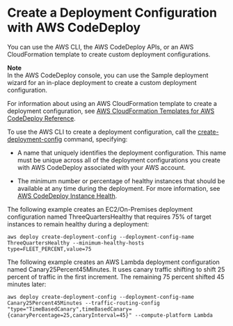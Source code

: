 # Create a Deployment Configuration with AWS CodeDeploy<a name="deployment-configurations-create"></a>

You can use the AWS CLI, the AWS CodeDeploy APIs, or an AWS CloudFormation template to create custom deployment configurations\. 

**Note**  
In the AWS CodeDeploy console, you can use the Sample deployment wizard for an in\-place deployment to create a custom deployment configuration\. 

For information about using an AWS CloudFormation template to create a deployment configuration, see [AWS CloudFormation Templates for AWS CodeDeploy Reference](reference-cloudformation-templates.md)\.

To use the AWS CLI to create a deployment configuration, call the [create\-deployment\-config](http://docs.aws.amazon.com/cli/latest/reference/deploy/create-deployment-config.html) command, specifying:

+ A name that uniquely identifies the deployment configuration\. This name must be unique across all of the deployment configurations you create with AWS CodeDeploy associated with your AWS account\.

+ The minimum number or percentage of healthy instances that should be available at any time during the deployment\. For more information, see [AWS CodeDeploy Instance Health](instances-health.md)\.

The following example creates an EC2/On\-Premises deployment configuration named ThreeQuartersHealthy that requires 75% of target instances to remain healthy during a deployment:

```
aws deploy create-deployment-config --deployment-config-name ThreeQuartersHealthy --minimum-healthy-hosts type=FLEET_PERCENT,value=75
```

The following example creates an AWS Lambda deployment configuration named Canary25Percent45Minutes\. It uses canary traffic shifting to shift 25 percent of traffic in the first increment\. The remaining 75 percent shifted 45 minutes later:

```
aws deploy create-deployment-config --deployment-config-name Canary25Percent45Minutes --traffic-routing-config "type="TimeBasedCanary",timeBasedCanary={canaryPercentage=25,canaryInterval=45}" --compute-platform Lambda
```
